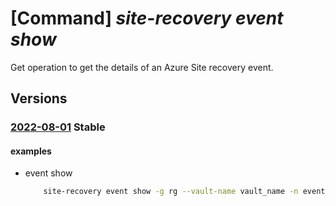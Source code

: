 # [Command] _site-recovery event show_

Get operation to get the details of an Azure Site recovery event.

## Versions

### [2022-08-01](/Resources/mgmt-plane/L3N1YnNjcmlwdGlvbnMve30vcmVzb3VyY2Vncm91cHMve30vcHJvdmlkZXJzL21pY3Jvc29mdC5yZWNvdmVyeXNlcnZpY2VzL3ZhdWx0cy97fS9yZXBsaWNhdGlvbmV2ZW50cy97fQ==/2022-08-01.xml) **Stable**

<!-- mgmt-plane /subscriptions/{}/resourcegroups/{}/providers/microsoft.recoveryservices/vaults/{}/replicationevents/{} 2022-08-01 -->

#### examples

- event show
    ```bash
        site-recovery event show -g rg --vault-name vault_name -n event_name
    ```
